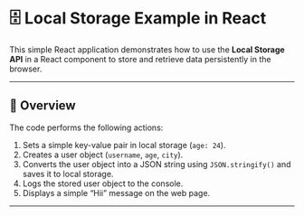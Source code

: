 # 🗄️ Local Storage Example in React

This simple React application demonstrates how to use the **Local Storage API** in a React component to store and retrieve data persistently in the browser.

---

## 📘 Overview

The code performs the following actions:

1. Sets a simple key-value pair in local storage (`age: 24`).
2. Creates a user object (`username`, `age`, `city`).
3. Converts the user object into a JSON string using `JSON.stringify()` and saves it to local storage.
4. Logs the stored user object to the console.
5. Displays a simple “Hii” message on the web page.

---

